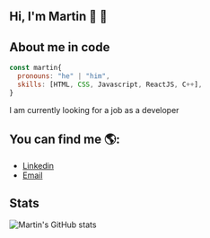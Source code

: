 ## Hi, I'm Martin 👋 🚀


## About me in code
```js
const martin{
  pronouns: "he" | "him",
  skills: [HTML, CSS, Javascript, ReactJS, C++],
}
```

I am currently looking for a job as a developer

## You can find me 🌎:
- [Linkedin](https://www.linkedin.com/in/martin-rotelli/)
- [Email](martin_rot@hotmail.com)

## Stats
![Martin's GitHub stats](https://github-readme-stats.vercel.app/api?username=martinrot&show_icons=true&theme=radical)




<!---
MartinRot/MartinRot is a ✨ special ✨ repository because its `README.md` (this file) appears on your GitHub profile.
You can click the Preview link to take a look at your changes.
--->
